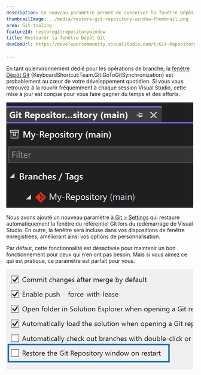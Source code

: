 ```yaml
---
description: Ce nouveau paramètre permet de conserver la fenêtre Dépôt Git ouverte entre les redémarrages.
thumbnailImage: ../media/restore-git-repository-window-thumbnail.png
area: Git tooling
featureId: restoregitrepositorywindow
title: Restaurer la fenêtre Dépôt Git
devComUrl: https://developercommunity.visualstudio.com/t/Git-Repository-window-is-not-restored-in/1255797

---
```



En tant qu’environnement dédié pour les opérations de branche, la [fenêtre Dépôt Git](vscmd://Team.Git.GoToGitSynchronization) {KeyboardShortcut:Team.Git.GoToGitSynchronization} est probablement au cœur de votre développement quotidien. Si vous vous retrouvez à la rouvrir fréquemment à chaque session Visual Studio, cette mise à jour est conçue pour vous faire gagner du temps et des efforts.

![Liste des branches de la fenêtre Dépôt Git.](../media/restore-git-repository-window-thumbnail.png)

Nous avons ajouté un nouveau paramètre à[ Git > Settings](vscmd://Team.Git.Settings) qui restaure automatiquement la fenêtre du référentiel Git lors du redémarrage de Visual Studio. En outre, la fenêtre sera incluse dans vos dispositions de fenêtre enregistrées, améliorant ainsi vos options de personnalisation.

Par défaut, cette fonctionnalité est désactivée pour maintenir un bon fonctionnement pour ceux qui n’en ont pas besoin. Mais si vous aimez ce qui est pratique, ce paramètre est parfait pour vous.

![Page Paramètres Git avec la case à cocher Restaurer la fenêtre Dépôt Git.](../media/restore-git-repository-window-setting.png)
